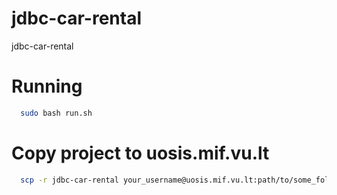 # jdbc-car-rental
jdbc-car-rental

# Running
```bash
  sudo bash run.sh
```
# Copy project to uosis.mif.vu.lt
```bash
  scp -r jdbc-car-rental your_username@uosis.mif.vu.lt:path/to/some_folder
```
